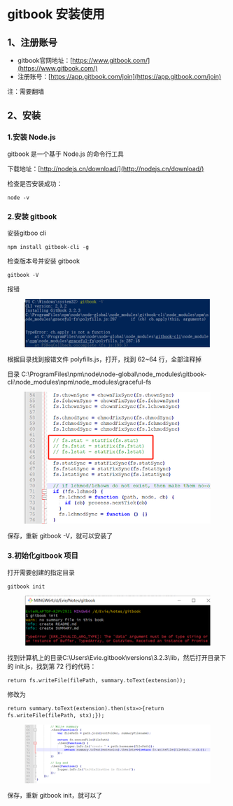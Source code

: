 # gitbook 安装使用

## 1、注册账号

* gitbook官网地址：[https://www.gitbook.com/](https://www.gitbook.com/)
* 注册账号：[https://app.gitbook.com/join](https://app.gitbook.com/join)

注：需要翻墙

## 2、安装

### 1.安装 Node.js

gitbook 是一个基于 Node.js 的命令行工具

&#x20;下载地址：[http://nodejs.cn/download/](http://nodejs.cn/download/)

检查是否安装成功：

```
node -v
```

### 2.安装 gitbook

安装gitboo cli

```
npm install gitbook-cli -g
```

检查版本号并安装 gitbook

```
gitbook -V
```

报错

<figure><img src="../../.gitbook/assets/image.png" alt=""><figcaption></figcaption></figure>

根据目录找到报错文件 polyfills.js，打开，找到 62\~64 行，全部注释掉

目录 C:\ProgramFiles\npm\node\node-global\node\_modules\gitbook-cli\node\_modules\npm\node\_modules\graceful-fs

<figure><img src="../../.gitbook/assets/image (1).png" alt=""><figcaption></figcaption></figure>

保存，重新 gitbook -V，就可以安装了

### 3.初始化gitbook 项目

打开需要创建的指定目录

```
gitbook init
```

<figure><img src="../../.gitbook/assets/image (2).png" alt=""><figcaption></figcaption></figure>

找到计算机上的目录C:\Users\Evie.gitbook\versions\3.2.3\lib，然后打开目录下的 init.js，找到第 72 行的代码：

```
return fs.writeFile(filePath, summary.toText(extension));
```

修改为

```
return summary.toText(extension).then(stx=>{return fs.writeFile(filePath, stx);});
```

<figure><img src="../../.gitbook/assets/image (3).png" alt=""><figcaption></figcaption></figure>

保存，重新 gitbook init，就可以了

